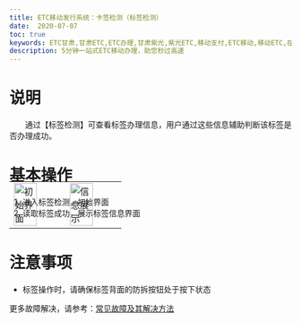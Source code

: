 ```yaml
---
title: ETC移动发行系统：卡签检测（标签检测）
date:  2020-07-07
toc: true
keywords: ETC甘肃,甘肃ETC,ETC办理,甘肃紫光,紫光ETC,移动支付,ETC移动,移动ETC,在线充值,ETC办理,卡片办理,OBU办理,OBU激活,ETC手持终端,甘肃ETC办理,甘肃ETC发行,移动发行终端,ETC移动发行系统
description: 5分钟一站式ETC移动办理，助您秒过高速
---
```

# 说明
&emsp;&emsp;通过【标签检测】可查看标签办理信息，用户通过这些信息辅助判断该标签是否办理成功。
# 基本操作
1. 进入标签检测，初始界面
2. 读取标签成功，展示标签信息界面
 <table style = "margin-top:-80px"> 
      <tr>
          <td><img src="/pub-images/obucheck1.png" width="70%" alt="初始界面"/></td>
          <td><img src="/pub-images/obucheck2.png" width="70%" alt="信息展示"/></td>
      </tr>
  </table>

# 注意事项 
* 标签操作时，请确保标签背面的防拆按钮处于按下状态

更多故障解决，请参考：[常见故障及其解决方法](/2019/10/05/problems/)
